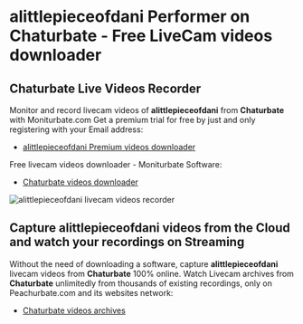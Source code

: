 # alittlepieceofdani Performer on Chaturbate - Free LiveCam videos downloader

## Chaturbate Live Videos Recorder

Monitor and record livecam videos of **alittlepieceofdani** from **Chaturbate** with Moniturbate.com
Get a premium trial for free by just and only registering with your Email address:
* [alittlepieceofdani Premium videos downloader](https://moniturbate.com/request-demo-licence-key.html)

Free livecam videos downloader - Moniturbate Software:
* [Chaturbate videos downloader](https://moniturbate.com/moniturbate-download-software.html)

![alittlepieceofdani livecam videos recorder](https://peachurnet.com/templates/moniturbate-software.png)


## Capture alittlepieceofdani videos from the Cloud and watch your recordings on Streaming

Without the need of downloading a software, capture **alittlepieceofdani** livecam videos from **Chaturbate** 100% online.
Watch Livecam archives from **Chaturbate** unlimitedly from thousands of existing recordings, only on Peachurbate.com and its websites network:
* [Chaturbate videos archives](https://peachurnet.com/)